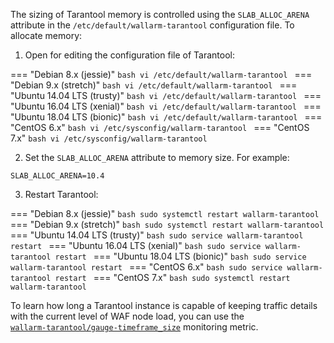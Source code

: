 The sizing of Tarantool memory is controlled using the `SLAB_ALLOC_ARENA` attribute in the `/etc/default/wallarm‑tarantool` configuration file. To allocate memory:

<ol start="1"><li>Open for editing the configuration file of Tarantool:</li></ol>

=== "Debian 8.x (jessie)"
    ```bash
    vi /etc/default/wallarm-tarantool
    ```
=== "Debian 9.x (stretch)"
    ```bash
    vi /etc/default/wallarm-tarantool
    ```
=== "Ubuntu 14.04 LTS (trusty)"
    ```bash
    vi /etc/default/wallarm-tarantool
    ```
=== "Ubuntu 16.04 LTS (xenial)"
    ```bash
    vi /etc/default/wallarm-tarantool
    ```
=== "Ubuntu 18.04 LTS (bionic)"
    ```bash
    vi /etc/default/wallarm-tarantool
    ```
=== "CentOS 6.x"
    ```bash
    vi /etc/sysconfig/wallarm-tarantool
    ```
=== "CentOS 7.x"
    ```bash
    vi /etc/sysconfig/wallarm-tarantool
    ```

<ol start="2"><li>Set the <code>SLAB_ALLOC_ARENA</code> attribute to memory size. For example:</li></ol>

```
SLAB_ALLOC_ARENA=10.4
```

<ol start="3"><li>Restart Tarantool:</li></ol>

=== "Debian 8.x (jessie)"
    ```bash
    sudo systemctl restart wallarm-tarantool
    ```
=== "Debian 9.x (stretch)"
    ```bash
    sudo systemctl restart wallarm-tarantool
    ```
=== "Ubuntu 14.04 LTS (trusty)"
    ```bash
    sudo service wallarm-tarantool restart
    ```
=== "Ubuntu 16.04 LTS (xenial)"
    ```bash
    sudo service wallarm-tarantool restart
    ```
=== "Ubuntu 18.04 LTS (bionic)"
    ```bash
    sudo service wallarm-tarantool restart
    ```
=== "CentOS 6.x"
    ```bash
    sudo service wallarm-tarantool restart
    ```
=== "CentOS 7.x"
    ```bash
    sudo systemctl restart wallarm-tarantool
    ```

To learn how long a Tarantool instance is capable of keeping traffic details with the current level of WAF node load, you can use the [`wallarm‑tarantool/gauge‑timeframe_size`](https://docs.wallarm.com/admin-en/monitoring/available-metrics#time-of-storing-requests-in-the-postanalytics-module-in-seconds) monitoring metric.

